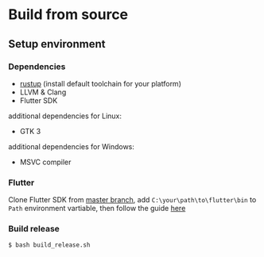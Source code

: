 # Build from source

## Setup environment

### Dependencies

* [rustup](https://rustup.rs/) (install default toolchain for your platform)
* LLVM & Clang
* Flutter SDK

additional dependencies for Linux:

* GTK 3

additional dependencies for Windows:

* MSVC compiler

### Flutter

Clone Flutter SDK from [master branch](https://github.com/flutter/flutter), add `C:\your\path\to\flutter\bin` to `Path` environment vartiable, then follow the guide [here](https://github.com/flutter/flutter/wiki/Desktop-shells)

### Build release

```sh
$ bash build_release.sh
```
